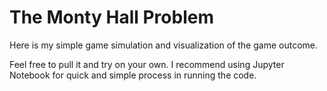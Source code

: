 # The Monty Hall Problem
Here is my simple game simulation and visualization of the game outcome.

Feel free to pull it and try on your own. I recommend using Jupyter Notebook for quick and simple process in running the code. 
